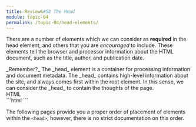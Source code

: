 ```yaml
---
title: Review&#58 The Head
module: topic-04
permalink: /topic-04/head-elements/
---
```


<div class="divider-heading"></div>

There are a number of elements which we can consider as **required** in the head element, and others that you are _encouraged_ to include. These elements tell the browser and processor information about the HTML document, such as the title, author, and publication date.

<div class="lightbulb-container">
  <span class="fa-stack fa-1x">
    <i class="far fa-lightbulb fa-stack-2x"></i>
    <i class="fas fa-lightbulb fa-stack-2x lightbulb-blink"></i>
    <i class="far fa-lightbulb fa-stack-2x"></i>
  </span>
</div>
_Remember?_ The _head_ element is a container for processing information and document metadata. The _head_ contains high-level information about the site, and always comes first within the root element. In this sense, we can consider the _head_ to contain the thoughts of the page.


<div id="code-heading">HTML</div>
```html
<!DOCTYPE html>
<html>
  <head>
    <!-- Meta data and information about your site, not visible to visitors. -->
  </head>

</html>
```


The following pages provide you a proper order of placement of elements within the `<head>`; however, there is no strict documentation on this order.
